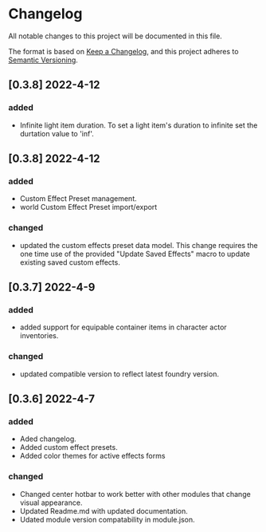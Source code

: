 # Changelog
All notable changes to this project will be documented in this file.

The format is based on [Keep a Changelog](https://keepachangelog.com/en/1.0.0/),
and this project adheres to [Semantic Versioning](https://semver.org/spec/v2.0.0.html).

## [0.3.8] 2022-4-12
### added
- Infinite light item duration. To set a light item's duration to infinite set the durtation value to 'inf'.

## [0.3.8] 2022-4-12
### added
- Custom Effect Preset management.
- world Custom Effect Preset import/export 

### changed
- updated the custom effects preset data model. This change requires the one time use of the provided "Update Saved Effects" macro to update existing saved custom effects.


## [0.3.7] 2022-4-9
### added
- added support for equipable container items in character actor inventories.

### changed
- updated compatible version to reflect latest foundry version.

## [0.3.6] 2022-4-7
### added

- Aded changelog.
- Added custom effect presets.
- Added color themes for active effects forms

### changed
- Changed center hotbar to work better with other modules that change visual appearance.
- Updated Readme.md with updated documentation.
- Udated module version compatability in module.json.
